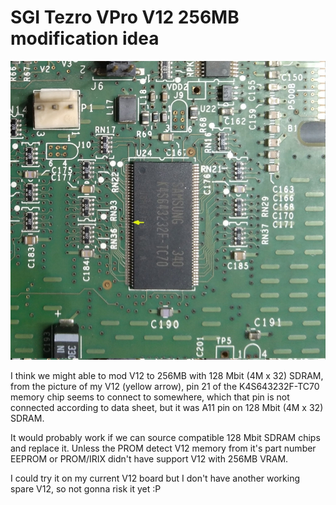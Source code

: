 SGI Tezro VPro V12 256MB modification idea
==========================================

![SGI Tezro VPro V12 VRAM](./resources/tezro_v12_vram.jpg)

I think we might able to mod V12 to 256MB with 128 Mbit (4M x 32) SDRAM, from the picture of my V12 (yellow arrow),
pin 21 of the K4S643232F-TC70 memory chip seems to connect to somewhere, which that pin is not connected according to data sheet,
but it was A11 pin on 128 Mbit (4M x 32) SDRAM.

It would probably work if we can source compatible 128 Mbit SDRAM chips and replace it.
Unless the PROM detect V12 memory from it's part number EEPROM or PROM/IRIX didn't have support V12 with 256MB VRAM.

I could try it on my current V12 board but I don't have another working spare V12, so not gonna risk it yet :P 
